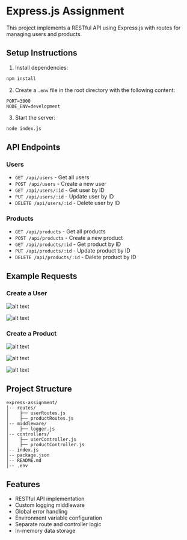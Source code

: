 # Express.js Assignment

This project implements a RESTful API using Express.js with routes for managing users and products.

## Setup Instructions

1. Install dependencies:
```bash
npm install
```

2. Create a `.env` file in the root directory with the following content:
```
PORT=3000
NODE_ENV=development
```

3. Start the server:
```bash
node index.js
```

## API Endpoints

### Users

- `GET /api/users` - Get all users
- `POST /api/users` - Create a new user
- `GET /api/users/:id` - Get user by ID
- `PUT /api/users/:id` - Update user by ID
- `DELETE /api/users/:id` - Delete user by ID

### Products

- `GET /api/products` - Get all products
- `POST /api/products` - Create a new product
- `GET /api/products/:id` - Get product by ID
- `PUT /api/products/:id` - Update product by ID
- `DELETE /api/products/:id` - Delete product by ID

## Example Requests

### Create a User
<!-- ```bash
curl -X POST http://localhost:3000/api/users \
  -H "Content-Type: application/json" \
  -d '{"name": "John Doe", "email": "john@example.com"}'
``` -->
![alt text](image-2.png)

![alt text](image-3.png)

### Create a Product
<!-- ```bash
curl -X POST http://localhost:3000/api/products \
  -H "Content-Type: application/json" \
  -d '{"name": "Sample Product", "price": 99.99}'
``` -->
![alt text](image.png)

![alt text](image-1.png)

![alt text](image-4.png)

## Project Structure

```
express-assignment/
│-- routes/
│    ├── userRoutes.js
│    ├── productRoutes.js
│-- middleware/
│    ├── logger.js
│-- controllers/
│    ├── userController.js
│    ├── productController.js
│-- index.js
│-- package.json
│-- README.md
│-- .env
```

## Features

- RESTful API implementation
- Custom logging middleware
- Global error handling
- Environment variable configuration
- Separate route and controller logic
- In-memory data storage